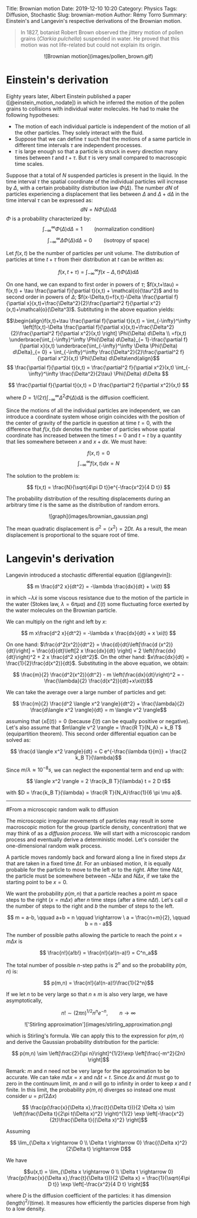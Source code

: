 Title: Brownian motion 
Date: 2019-12-10 10:20
Category: Physics
Tags: Diffusion, Stochastic
Slug: brownian-motion
Author: Rémy Torro
Summary: Einstein's and Langevin's respective derivations of the Brownian motion.

> In 1827, botanist Robert Brown observed the jittery motion of pollen grains (*Clarkia pulchella*) suspended in water. He proved that this motion was not life-related but could not explain its origin. 


<center>![Brownian motion](images/pollen_brown.gif)</center>

# Einstein's derivation

Eighty years later, Albert Einstein published a paper ([@einstein_motion_nodate]) in which he inferred the motion of the pollen grains to collisions with individual water molecules. He had to make the following hypotheses:

* The motion of each individual particle is independent of the motion of all the other particles. They solely interact with the fluid. 
* Suppose that we can define $\tau$ such that the motions of a same particle in different time intervals $\tau$ are independent processes. 
* $\tau$ is large enough so that a particle is struck in every direction many times between $t$ and $t+\tau$. But $\tau$ is very small compared to macroscopic time scales.

Suppose that a total of $N$ suspended particles is present in the liquid. In the time interval $\tau$ the spatial coordinate of the individual particles will increase by $\Delta$, with a certain probability distribution law $\Phi(\Delta)$. The number $d N$ of particles experiencing a displacement that lies between $\Delta$ and $\Delta + d\Delta$ in the time interval $\tau$ can be expressed as: 
$$ dN = N \Phi(\Delta) d\Delta $$
$\Phi$ is a probability characterized by:
$$ \int_{-\infty}^\infty \Phi(\Delta) d\Delta = 1 \qquad \textrm{(normalization condition)}$$
$$ \int_{-\infty}^\infty \Delta \Phi(\Delta) d\Delta = 0 \qquad \textrm{(isotropy of space)}$$

Let $f(x,t)$ be the number of particles per unit volume. The distribution of particles at time $t+\tau$ from their distribution at $t$ can be written as:

$$ f(x,t+\tau) = \int_{-\infty}^\infty f(x-\Delta, t) \Phi(\Delta) d\Delta $$

On one hand, we can expand to first order in powers of $\tau$; $f(x,t+\tau) = f(x,t) + \tau \frac{\partial f}{\partial t}(x,t) + \mathcal{o}(\tau^2)$ and to second order in powers of $\Delta$; $f(x-\Delta,t)=f(x,t)-\Delta \frac{\partial f}{\partial x}(x,t)+\frac{\Delta^2}{2}\frac{\partial^2 f}{\partial x^2}(x,t)+\mathcal{o}(\Delta^3)$. Subtituting in the above equation yields:

$$\begin{align}f(x,t)+\tau \frac{\partial f}{\partial t}(x,t) = \int_{-\infty}^\infty  \left[f(x,t)-\Delta \frac{\partial f}{\partial x}(x,t)+\frac{\Delta^2}{2}\frac{\partial^2 f}{\partial x^2}(x,t) \right] \Phi(\Delta) d\Delta \\ =f(x,t) \underbrace{\int_{-\infty}^\infty \Phi(\Delta) d\Delta}_{= 1}-\frac{\partial f}{\partial x}(x,t) \underbrace{\int_{-\infty}^\infty \Delta \Phi(\Delta) d\Delta}_{= 0} + \int_{-\infty}^\infty \frac{\Delta^2}{2}\frac{\partial^2 f}{\partial x^2}(x,t) \Phi(\Delta) d\Delta\end{align}$$
$$ \frac{\partial f}{\partial t}(x,t) = \frac{\partial^2 f}{\partial x^2}(x,t) \int_{-\infty}^\infty \frac{\Delta^2}{2\tau} \Phi(\Delta) d\Delta $$

$$ \frac{\partial f}{\partial t}(x,t) = D  \frac{\partial^2 f}{\partial x^2}(x,t) $$

where $D = 1/(2\tau) \int_{-\infty}^\infty \Delta^2 \Phi(\Delta) d\Delta$ is the diffusion coefficient. 


Since the motions of all the individual particles are independent, we can introduce a coordinate system whose origin coincides with the position of the center of gravity of the particle in question at time $t=0$, with the difference that $f(x,t)dx$ denotes the number of particles whose spatial coordinate has increased between the times $t=0$ and $t=t$ by a quantity that lies somewhere between $x$ and $x+dx$. We must have:

$$f(x,t) = 0 $$
$$ \int_{-\infty}^\infty f(x,t) dx = N $$

The solution to the problem is:

$$ f(x,t) = \frac{N}{\sqrt{4\pi D t}}e^{-\frac{x^2}{4 D t}} $$

The probability distribution of the resulting displacements during an arbitrary time $t$ is the same as the distribution of random errors. 

<center>![graph](images/brownian_gaussian.png)</center>

The mean quadratic displacement is $\sigma^2 = \langle x^2 \rangle = 2 D t$. As a result, the mean displacement is proportional to the square root of time. 

# Langevin's derivation

Langevin introduced a stochastic differential equation ([@langevin]):

$$ m \frac{d^2 x}{dt^2} = -\lambda \frac{dx}{dt} + \xi(t) $$

in which $-\lambda \dot{x}$ is some viscous resistance due to the motion of the particle in the water (Stokes law, $\lambda = 6 \pi \mu a$) and $\xi(t)$ some fluctuating force exerted by the water molecules on the Brownian particle. 

We can multiply on the right and left by $x$:

$$ m x\frac{d^2 x}{dt^2} = -\lambda x \frac{dx}{dt} + x \xi(t) $$

On one hand: $\frac{d^2(x^2)}{dt^2} = \frac{d}{dt}\left[\frac{d (x^2)}{dt}\right] = \frac{d}{dt}\left[2 x \frac{dx}{dt} \right] = 2 \left(\frac{dx}{dt}\right)^2 + 2 x \frac{d^2 x}{dt^2}$. On the other hand: $x\frac{dx}{dt} = \frac{1}{2}\frac{d(x^2)}{dt}$. Substituting in the above equation, we obtain:

$$ \frac{m}{2} \frac{d^2(x^2)}{dt^2} - m \left(\frac{dx}{dt}\right)^2 = - \frac{\lambda}{2} \frac{d(x^2)}{dt}+x\xi(t)$$

We can take the average over a large number of particles and get:

$$ \frac{m}{2} \frac{d^2 \langle x^2 \rangle}{dt^2} + \frac{\lambda}{2} \frac{d\langle x^2 \rangle}{dt} = m \langle v^2 \rangle$$

assuming that $\langle x \xi(t) \rangle = 0$ (because $\xi(t)$ can be equally positive or negative). Let's also assume that $m\langle v^2 \rangle = \frac{R T}{N_A} = k_B T$ (equipartition theorem). This second order differential equation can be solved as:

$$ \frac{d \langle x^2 \rangle}{dt} = C e^{-\frac{\lambda t}{m}}  + \frac{2 k_B T}{\lambda}$$  

Since $m/\lambda \approx 10^{-8} s$, we can neglect the exponential term and end up with:

$$ \langle x^2 \rangle = 2 \frac{k_B T}{\lambda} t  = 2 D t$$

with $D = \frac{k_B T}{\lambda} = \frac{R T}{N_A}\frac{1}{6 \pi \mu a}$.

<hr>

#From a microscopic random walk to diffusion

The microscopic irregular movements of particles may result in some macroscopic motion for the group (particle density, concentration) that we may think of as a *diffusion process*. We will start with a microscopic random process and eventually derive a deterministic model. Let's consider the one-dimensional random walk process. 

A particle moves randomly back and forward along a line in fixed steps $\Delta x$ that are taken in a fixed time $\Delta t$. For an unbiased motion, it is equally probable for the particle to move to the left or to the right. After time $N\Delta t$, the particle must be somewhere between $-N\Delta x$ and $N\Delta x$, if we take the starting point to be $x=0$. 

We want the probability $p(m,n)$ that a particle reaches a point $m$ space steps to the right ($x=m\Delta x$) after $n$ time steps (after a time $n\Delta t$). Let's call $a$ the number of steps to the right and $b$ the number of steps to the left. 

$$ m = a-b, \qquad a+b = n \qquad \rightarrow \ a = \frac{n+m}{2}, \qquad b = n - a$$

The number of possible paths allowing the particle to reach the point $x=m\Delta x$ is 

$$ \frac{n!}{a!b!} = \frac{n!}{a!(n-a)!} = C^n_a$$

The total number of possible $n$-step paths is $2^n$ and so the probability $p(m,n)$ is:

$$ p(m,n) = \frac{n!}{a!(n-a)!}\frac{1}{2^n}$$ 

If we let $n$ to be very large so that $n \pm m$ is also very large, we have asymptotically, 

$$ n! \sim (2\pi n)^{1/2}n^n e^{-n}, \qquad n\rightarrow \infty$$

<center>!['Stirling approximation'](images/stirling_approximation.png)</center>

which is Stirling's formula. We can apply this to the expression for $p(m,n)$ and derive the Gaussian probability distribution for the particle:

$$ p(m,n) \sim \left[\frac{2}{\pi n}\right]^{1/2}\exp \left[\frac{-m^2}{2n} \right]$$

Remark: $m$ and $n$ need not be very large for the approximation to be accurate. We can take $m\Delta x = x$ and $n \Delta t = t$. Since $\Delta x$ and $\Delta t$ must go to zero in the continuum limit, $m$ and $n$ will go to infinity in order to keep $x$ and $t$ finite. In this limit, the probability $p(m,n)$ diverges so instead one must consider $u = p/(2\Delta x)$

$$ \frac{p(\frac{x}{\Delta x},\frac{t}{\Delta t})}{2 \Delta x} \sim \left(\frac{\Delta t}{2\pi t(\Delta x)^2} \right)^{1/2} \exp \left[-\frac{x^2}{2t}\frac{\Delta t}{(\Delta x)^2} \right]$$

Assuming 

$$ \lim_{\Delta x \rightarrow 0 \\ \Delta t \rightarrow 0} \frac{(\Delta x)^2}{2\Delta t} \rightarrow D$$

We have

$$u(x,t) =  \lim_{\Delta x \rightarrow 0 \\ \Delta t \rightarrow 0} \frac{p(\frac{x}{\Delta x},\frac{t}{\Delta t})}{2 \Delta x} = \frac{1}{\sqrt{4\pi D t}} \exp \left[-\frac{x^2}{4 D t} \right]$$

where $D$ is the diffusion coefficient of the particles: it has dimension (length)$^2/$(time). It measures how efficiently the particles disperse from high to a low density. 
